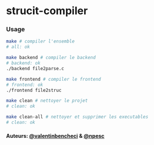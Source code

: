# strucit-compiler

### Usage

```bash
make # compiler l'ensemble
# all: ok

make backend # compiler le backend
# backend: ok
./backend file2parse.c

make frontend # compiler le frontend
# frontend: ok
./frontend file2struc

make clean # nettoyer le projet
# clean: ok

make clean-all # nettoyer et supprimer les executables 
# clean: ok
```

#### Auteurs: [@valentinbencheci](https://github.com/valentinbencheci) & [@npesc](https://github.com/npesc)